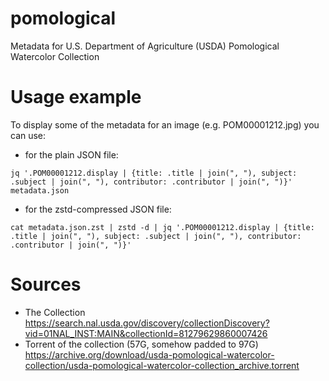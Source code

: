 # pomological
Metadata for U.S. Department of Agriculture (USDA) Pomological Watercolor Collection 

# Usage example

To display some of the metadata for an image (e.g. POM00001212.jpg) you can use:

- for the plain JSON file:

```
jq '.POM00001212.display | {title: .title | join(", "), subject: .subject | join(", "), contributor: .contributor | join(", ")}' metadata.json
```

- for the zstd-compressed JSON file:

```
cat metadata.json.zst | zstd -d | jq '.POM00001212.display | {title: .title | join(", "), subject: .subject | join(", "), contributor: .contributor | join(", ")}'
```

# Sources

- The Collection https://search.nal.usda.gov/discovery/collectionDiscovery?vid=01NAL_INST:MAIN&collectionId=81279629860007426
- Torrent of the collection (57G, somehow padded to 97G) https://archive.org/download/usda-pomological-watercolor-collection/usda-pomological-watercolor-collection_archive.torrent
